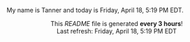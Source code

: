 My name is Tanner and today is Friday, April 18, 5:19 PM EDT.

<p align="center">This <i>README</i> file is generated <b>every 3 hours</b>!</br>Last refresh: Friday, April 18, 5:19 PM EDT<br /></p>
